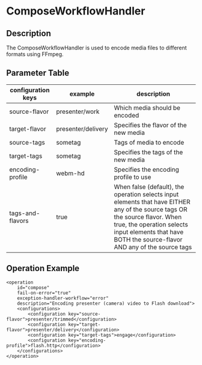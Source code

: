 # ComposeWorkflowHandler

## Description
The ComposeWorkflowHandler is used to encode media files to different formats using FFmpeg.

## Parameter Table

|configuration keys|example             |description                                                                    |
|------------------|--------------------|-------------------------------------------------------------------------------|
|source-flavor     | presenter/work     | Which media should be encoded                                                 |
|target-flavor     | presenter/delivery | Specifies the flavor of the new media                                         |
|source-tags       | sometag            | Tags of media to encode                                                       |
|target-tags       | sometag            | Specifies the tags of the new media                                           |
|encoding-profile  | webm-hd            | Specifies the encoding profile to use                                         |
|tags-and-flavors  | true               | When false (default), the operation selects input elements that have EITHER any of the source tags OR the source flavor. When true, the operation selects input elements that have BOTH the source-flavor AND any of the source tags |
	 
 
## Operation Example

    <operation
        id="compose"
        fail-on-error="true"
        exception-handler-workflow="error"
        description="Encoding presenter (camera) video to Flash download">
        <configurations>
            <configuration key="source-flavor">presenter/trimmed</configuration>
            <configuration key="target-flavor">presenter/delivery</configuration>
            <configuration key="target-tags">engage</configuration>
            <configuration key="encoding-profile">flash.http</configuration>
        </configurations>
    </operation>
